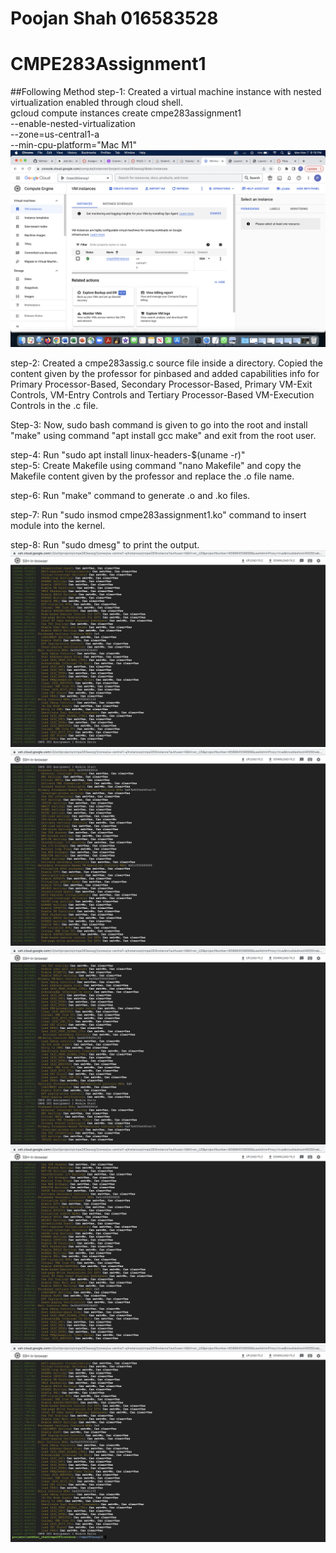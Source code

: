 # Poojan Shah 016583528

# CMPE283Assignment1


##Following Method
step-1: Created a virtual machine instance with nested virtualization enabled through cloud shell.  
gcloud compute instances create cmpe283assignment1 \
  --enable-nested-virtualization \
  --zone=us-central1-a \
  --min-cpu-platform="Mac M1"  
![screenshot(1)](https://github.com/poojan4ps/CMPE283-Virtualization_Technology/blob/master/screenshot/Screen%20Shot%202022-11-07%20at%209.19.10%20PM.png)

step-2: Created a cmpe283assig.c source file inside a directory. Copied the content given by the professor for pinbased and added capabilities info for Primary Processor-Based, Secondary Processor-Based, Primary VM-Exit Controls, VM-Entry Controls and Tertiary Processor-Based VM-Execution Controls in the .c file.  


Step-3: Now, sudo bash command is given to go into the root and install "make" using command "apt install gcc make" and exit from the root user.  


step-4: Run "sudo apt install linux-headers-$(uname -r)"  
step-5: Create Makefile using command "nano Makefile" and copy the Makefile content given by the professor and replace the .o file name.  


step-6: Run "make" command to generate .o and .ko files.  


step-7: Run "sudo insmod cmpe283assignment1.ko" command to insert module into the kernel.  

step-8: Run "sudo dmesg" to print the output.  
![Screenshot (3)](https://github.com/poojan4ps/CMPE283-Virtualization_Technology/blob/master/screenshot/Screen%20Shot%202022-11-07%20at%209.14.43%20PM.png)
![Screenshot (4)](https://github.com/poojan4ps/CMPE283-Virtualization_Technology/blob/master/screenshot/Screen%20Shot%202022-11-07%20at%209.15.20%20PM.png)
![Screenshot_(6)](https://github.com/poojan4ps/CMPE283-Virtualization_Technology/blob/master/screenshot/Screen%20Shot%202022-11-07%20at%209.15.34%20PM.png)
![Screenshot_(7)](https://github.com/poojan4ps/CMPE283-Virtualization_Technology/blob/master/screenshot/Screen%20Shot%202022-11-07%20at%209.18.24%20PM.png)
![Screenshot (5)](https://github.com/poojan4ps/CMPE283-Virtualization_Technology/blob/master/screenshot/Screen%20Shot%202022-11-07%20at%209.18.31%20PM.png)
